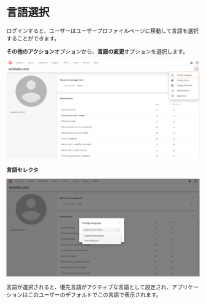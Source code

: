 # 言語選択

ログインすると、ユーザーはユーザープロファイルページに移動して言語を選択することができます。

**その他のアクション**オプションから、**言語の変更**オプションを選択します。

![メニューに表示される言語の変更](../../../images/user-documentation/getting-around/menu_showing_language_selector.png)

**言語セレクタ**

![ 言語セレクタ](../../../images/user-documentation/getting-around/8_Language_selector.png)

言語が選択されると、優先言語がアクティブな言語として設定され、アプリケーションはこのユーザーのデフォルトでこの言語で表示されます。

